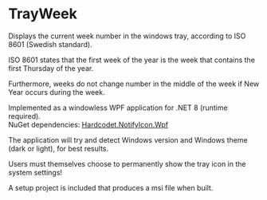 TrayWeek
========

Displays the current week number in the windows tray, according to ISO 8601 (Swedish standard).

ISO 8601 states that the first week of the year is the week that contains the first Thursday of the year. 

Furthermore, weeks do not change number in the middle of the week if New Year occurs during the week.

Implemented as a windowless WPF application for .NET 8 (runtime required).  
NuGet dependencies: [Hardcodet.NotifyIcon.Wpf](https://github.com/hardcodet/wpf-notifyicon)

The application will try and detect Windows version and Windows theme (dark or light), for best results.

Users must themselves choose to permanently show the tray icon in the system settings!

A setup project is included that produces a msi file when built.
